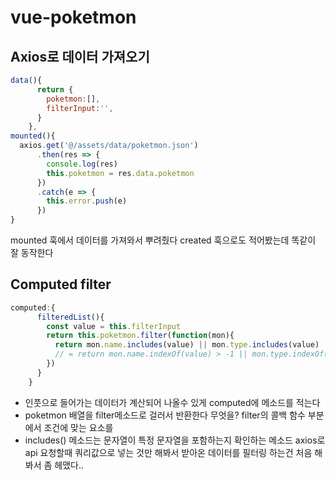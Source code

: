 # vue-poketmon
## Axios로 데이터 가져오기
```js
data(){
      return {
        poketmon:[],
        filterInput:'',
      }
    },
mounted(){
  axios.get('@/assets/data/poketmon.json')
      .then(res => {
        console.log(res)
        this.poketmon = res.data.poketmon
      })
      .catch(e => {
        this.error.push(e)
      })
}
```
mounted 훅에서 데이터를 가져와서 뿌려줬다
created 훅으로도 적어봤는데 똑같이 잘 동작한다

## Computed filter
```js
computed:{
      filteredList(){
        const value = this.filterInput
        return this.poketmon.filter(function(mon){
          return mon.name.includes(value) || mon.type.includes(value) 
          // = return mon.name.indexOf(value) > -1 || mon.type.indexOf(value) > -1
        })
      }
    }
```
- 인풋으로 들어가는 데이터가 계산되어 나올수 있게 computed에 메소드를 적는다
- poketmon 배열을 filter메소드로 걸러서 반환한다 무엇을? filter의 콜백 함수 부분에서 조건에 맞는 요소를
- includes() 메소드는 문자열이 특정 문자열을 포함하는지 확인하는 메소드
axios로 api 요청할때 쿼리값으로 넣는 것만 해봐서
받아온 데이터를 필터링 하는건 처음 해봐서 좀 헤맸다..